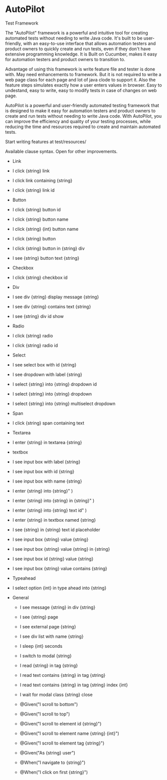 # AutoPilot
Test Framework

The "AutoPilot" framework is a powerful and intuitive tool for creating automated tests without needing to write Java code. It's built to be user-friendly, with an easy-to-use interface that allows automation testers and product owners to quickly create and run tests, even if they don't have extensive programming knowledge.
It is Built on Cucumber, makes it easy for automation testers and product owners to transition to.

Advantage of using this framework is write feature file and tester is done with. May need enhancements to framework. But it is not required to write a web page class for each page and lot of java clode to support it.
Also the feature steps simulates exactly how a user enters values in browser. Easy to undestand, easy to write, easy to modify tests in case of changes on web page.

AutoPilot is a powerful and user-friendly automated testing framework that is designed to make it easy for automation testers and product owners to create and run tests without needing to write Java code. With AutoPilot, you can improve the efficiency and quality of your testing processes, while reducing the time and resources required to create and maintain automated tests.


Start writing features at test/resources/


Available clause syntax. Open for other improvements.

* Link
 * I click {string} link
 * I click link containing {string}
 * I click {string} link id

* Button
 * I click {string} button id
 * I click {string} button name
 * I click {string} {int} button name
 * I click {string} button
 * I click {string} button in {string} div
 * I see {string} button text {string}

* Checkbox
 *  I click {string} checkbox id
 
* Div
 * I see div {string} display message {string}
 * I see div {string} contains text {string}
 * I see {string} div id show

* Radio
 * I click {string} radio
 * I click {string} radio id

* Select
 * I see select box with id {string}
 * I see dropdown with label {string}
 * I select {string} into {string} dropdown id
 * I select {string} into {string} dropdown
 * I select {string} into {string} multiselect dropdown

* Span
 * I click {string} span containing text

* Textarea
 * I enter {string} in textarea {string}

* textbox
 * I see input box with label {string}
 * I see input box with id {string}
 * I see input box with name {string}
 * I enter {string} into {string}" )
 * I enter {string} into {string} in {string}" )
 * I enter {string} into {string} text id" )
 * I enter {string} in textbox named {string}
 * I see {string} in {string} text id placeholder
 * I see input box {string} value {string}
 * I see input box {string} value {string} in {string}
 * I see input box id {string} value {string}
 * I see input box {string} value contains {string}

* Typeahead
 * I select option {int} in type ahead into {string} 

* General
  *    I see message {string} in div {string}
  *    I see {string} page
  *    I see external page {string}
  *    I see div list with name {string}
  *    I sleep {int} seconds
  *    I switch to modal {string}
  *    I read {string} in tag {string}
  *    I read text contains {string} in tag {string}
  *    I read text contains {string} in tag {string} index {int}
  *    I wait for modal class {string} close


  *    @Given("I scroll to bottom")
  *    @Given("I scroll to top")
  *    @Given("I scroll to element id {string}")
  *    @Given("I scroll to element name {string} {int}")
  *    @Given("I scroll to element tag {string}")
  *    @Given("As {string} user")
  *    @When("I navigate to {string}")
  *    @When("I click on first {string}")
   

